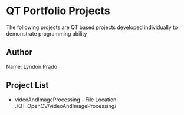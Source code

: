 # QT Portfolio Projects
 The following projects are QT based projects developed individually
 to demonstrate programming ability

## Author 
Name: Lyndon Prado


## Project List
* videoAndImageProcessing - File Location: ./QT_OpenCV/videoAndImageProcessing/